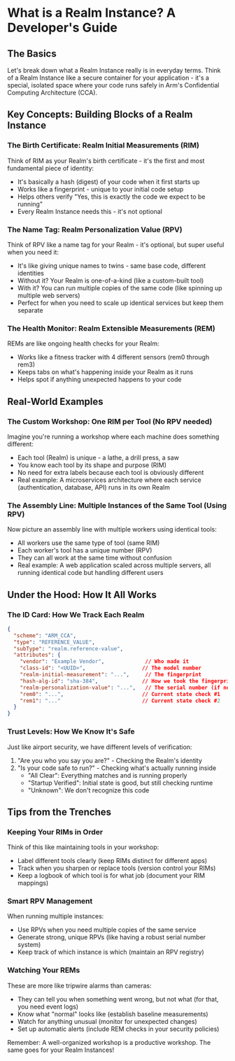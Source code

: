# What is a Realm Instance? A Developer's Guide

## The Basics

Let's break down what a Realm Instance really is in everyday terms. Think of a Realm Instance like a secure container for your application - it's a special, isolated space where your code runs safely in Arm's Confidential Computing Architecture (CCA).

## Key Concepts: Building Blocks of a Realm Instance

### The Birth Certificate: Realm Initial Measurements (RIM)

Think of RIM as your Realm's birth certificate - it's the first and most fundamental piece of identity:
- It's basically a hash (digest) of your code when it first starts up
- Works like a fingerprint - unique to your initial code setup
- Helps others verify "Yes, this is exactly the code we expect to be running"
- Every Realm Instance needs this - it's not optional

### The Name Tag: Realm Personalization Value (RPV)

Think of RPV like a name tag for your Realm - it's optional, but super useful when you need it:
- It's like giving unique names to twins - same base code, different identities
- Without it? Your Realm is one-of-a-kind (like a custom-built tool)
- With it? You can run multiple copies of the same code (like spinning up multiple web servers)
- Perfect for when you need to scale up identical services but keep them separate

### The Health Monitor: Realm Extensible Measurements (REM)

REMs are like ongoing health checks for your Realm:
- Works like a fitness tracker with 4 different sensors (rem0 through rem3)
- Keeps tabs on what's happening inside your Realm as it runs
- Helps spot if anything unexpected happens to your code

## Real-World Examples

### The Custom Workshop: One RIM per Tool (No RPV needed)

Imagine you're running a workshop where each machine does something different:
- Each tool (Realm) is unique - a lathe, a drill press, a saw
- You know each tool by its shape and purpose (RIM)
- No need for extra labels because each tool is obviously different
- Real example: A microservices architecture where each service (authentication, database, API) runs in its own Realm

### The Assembly Line: Multiple Instances of the Same Tool (Using RPV)

Now picture an assembly line with multiple workers using identical tools:
- All workers use the same type of tool (same RIM)
- Each worker's tool has a unique number (RPV)
- They can all work at the same time without confusion
- Real example: A web application scaled across multiple servers, all running identical code but handling different users

## Under the Hood: How It All Works

### The ID Card: How We Track Each Realm
```json
{
  "scheme": "ARM_CCA",
  "type": "REFERENCE_VALUE",
  "subType": "realm.reference-value",
  "attributes": {
    "vendor": "Example Vendor",             // Who made it
    "class-id": "<UUID>",                  // The model number
    "realm-initial-measurement": "...",     // The fingerprint
    "hash-alg-id": "sha-384",              // How we took the fingerprint
    "realm-personalization-value": "...",   // The serial number (if needed)
    "rem0": "...",                         // Current state check #1
    "rem1": "..."                          // Current state check #2
  }
}
```

### Trust Levels: How We Know It's Safe

Just like airport security, we have different levels of verification:
1. "Are you who you say you are?" - Checking the Realm's identity
2. "Is your code safe to run?" - Checking what's actually running inside
   - "All Clear": Everything matches and is running properly
   - "Startup Verified": Initial state is good, but still checking runtime
   - "Unknown": We don't recognize this code

## Tips from the Trenches

### Keeping Your RIMs in Order
Think of this like maintaining tools in your workshop:
- Label different tools clearly (keep RIMs distinct for different apps)
- Track when you sharpen or replace tools (version control your RIMs)
- Keep a logbook of which tool is for what job (document your RIM mappings)

### Smart RPV Management
When running multiple instances:
- Use RPVs when you need multiple copies of the same service
- Generate strong, unique RPVs (like having a robust serial number system)
- Keep track of which instance is which (maintain an RPV registry)

### Watching Your REMs
These are more like tripwire alarms than cameras:
- They can tell you when something went wrong, but not what (for that, you need event logs)
- Know what "normal" looks like (establish baseline measurements)
- Watch for anything unusual (monitor for unexpected changes)
- Set up automatic alerts (include REM checks in your security policies)

Remember: A well-organized workshop is a productive workshop. The same goes for your Realm Instances!